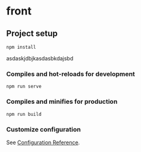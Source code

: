 # front 
## Project setup
```
npm install
```
asdaskjdbjkasdasbkdajsbd
### Compiles and hot-reloads for development
```
npm run serve
```

### Compiles and minifies for production
```
npm run build
```

### Customize configuration
See [Configuration Reference](https://cli.vuejs.org/config/).
